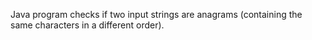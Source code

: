 Java program checks if two input strings are anagrams (containing the same characters in a different order).
